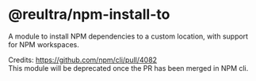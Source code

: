 # @reultra/npm-install-to

A module to install NPM dependencies to a custom location, with support for NPM workspaces.

Credits: https://github.com/npm/cli/pull/4082  
This module will be deprecated once the PR has been merged in NPM cli.
